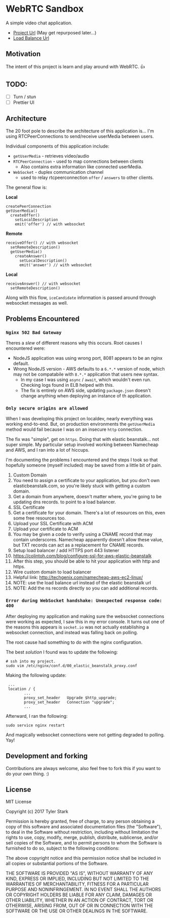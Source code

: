 # WebRTC Sandbox

A simple video chat application.

* [Project Url](https://theirondev.com/) (May get repurposed later...)
* [Load Balance Url](awseb-AWSEB-11A9E1ZX0CCF9-2076541077.us-west-2.elb.amazonaws.com)

## Motivation

The intent of this project is learn and play around with WebRTC. :+1:

## TODO:

- [ ] Turn / stun
- [ ] Prettier UI

## Architecture

The 20 foot pole to describe the architecture of this application is...
I'm using RTCPeerConnections to send/receive userMedia between users.

Individual components of this application include:

* `getUserMedia` - retrieves video/audio
* `RTCPeerConnection` - used to map connections between clients
  * Also contains extra information like connected userMedia.
* `WebSocket` - duplex communication channel
  * used to relay rtcpeerconnection `offer` / `answers` to other clients.


The general flow is:

**Local**

```
createPeerConnection
getUserMedia()
  createOffer()
    setLocalDescription
    emit('offer') // with websocket
```

**Remote**

```
receiveOffer() // with websocket
  setRemoteDescription()
  getUserMedia()
    createAnswer()
      setLocalDescription()
      emit('answer') // with websocket
```

**Local**

```
receiveAnswer() // with websocket
  setRemoteDescription()
```

Along with this flow, `iceCandidate` information is passed around
through websocket messages as well.

## Problems Encountered

### `Nginx 502 Bad Gateway`

Theres a *slew* of different reasons why this occurs. Root causes I encountered
were:

* NodeJS application was using wrong port, 8081 appears to be an nginx default.
* Wrong NodeJS version - AWS defaults to a `6.*.*` version of node, which may
  not be compatabile with `8.*.*` application that users new syntax.
    * In my case I was using `async` / `await`, which wouldn't even run.
      Checking logs found in ELB helped with this.
    * The fix is entirely on AWS side, updating `package.json` doesn't change
      anything when deploying an instance of th application.

### `Only secure origins are allowed`

When I was developing this project on localdev, nearly everything was working
end-to-end. But, on production environments the `getUserMedia` method would
fail because I was on an insecure `http` connection.

The fix was "simple", get on `https`. Doing that with elastic beanstalk... not
super simple. My particular setup involved working between Namecheap and AWS,
and I ran into a lot of hiccups.

I'm documenting the problems I encountered and the steps I took so that
hopefully someone (myself included) may be saved from a little bit of pain.

1. Custom Domain
  1. You need to assign a certificate to your application, but you don't own
     elasticbeanstalk.com, so you're likely stuck with getting a custom domain.
  1. Get a domain from anywhere, doesn't matter where, you're going to be
     updating dns records. to point to a load balancer.
1. SSL Certificate
  1. Get a certificate for your domain. There's a lot of resources on this,
     even some free resources too.
1. Upload your SSL Certificate with ACM
  1. Upload your certificate to ACM
  1. You may be given a code to verify using a CNAME record that may contain
     underscores. Namecheap apparently doesn't allow these value, but TXT
     records can act as a replacement for CNAME records.
1. Setup load balancer / add HTTPS port 443 listener
  1. https://colintoh.com/blog/configure-ssl-for-aws-elastic-beanstalk
  1. After this step, you should be able to hit your application with http and
     https.
1. Wire custom domain to load balancer
  1. Helpful link: http://techgenix.com/namecheap-aws-ec2-linux/
  1. NOTE: use the load balance url instead of the elastic beanstalk url
  1. NOTE: Add the ns records directly so you can add additional records.
  

### `Error during WebSocket handshake: Unexpected response code: 400`

After deploying my application and making sure the websocket connections were
working as expected, I saw this in my error console. It turns out one of the
reasons this appears is `socket.io` was not actually establishing a websocket
connection, and instead was falling back on polling.

The root cause had something to do with the nginx configuration.

The best *solution* I found was to update the following:

```
# ssh into my project.
sudo vim /etc/nginx/conf.d/00_elastic_beanstalk_proxy.conf
```

Making the following update:

```
 ...
 location / {
        ...
        proxy_set_header   Upgrade $http_upgrade;
        proxy_set_header   Connection "upgrade";
        ...
```

Afterward, I ran the following:

```
sudo service nginx restart
```

And magically websocket connections were not getting degraded to polling. Yay!

## Development and forking

Contributions are always welcome, also feel free to fork this if you want to
do your own thing. :)

## License

MIT License

Copyright (c) 2017 Tyler Stark

Permission is hereby granted, free of charge, to any person obtaining a copy
of this software and associated documentation files (the "Software"), to deal
in the Software without restriction, including without limitation the rights
to use, copy, modify, merge, publish, distribute, sublicense, and/or sell
copies of the Software, and to permit persons to whom the Software is
furnished to do so, subject to the following conditions:

The above copyright notice and this permission notice shall be included in all
copies or substantial portions of the Software.

THE SOFTWARE IS PROVIDED "AS IS", WITHOUT WARRANTY OF ANY KIND, EXPRESS OR
IMPLIED, INCLUDING BUT NOT LIMITED TO THE WARRANTIES OF MERCHANTABILITY,
FITNESS FOR A PARTICULAR PURPOSE AND NONINFRINGEMENT. IN NO EVENT SHALL THE
AUTHORS OR COPYRIGHT HOLDERS BE LIABLE FOR ANY CLAIM, DAMAGES OR OTHER
LIABILITY, WHETHER IN AN ACTION OF CONTRACT, TORT OR OTHERWISE, ARISING FROM,
OUT OF OR IN CONNECTION WITH THE SOFTWARE OR THE USE OR OTHER DEALINGS IN THE
SOFTWARE.